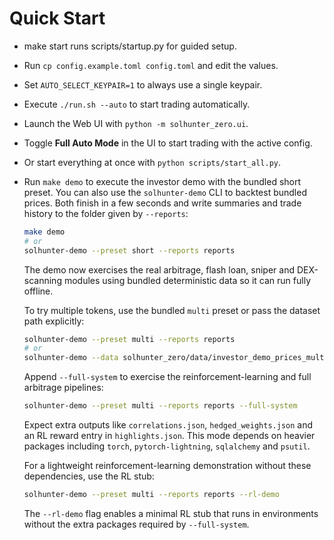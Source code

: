# Quick Start

- make start runs scripts/startup.py for guided setup.
- Run `cp config.example.toml config.toml` and edit the values.
- Set `AUTO_SELECT_KEYPAIR=1` to always use a single keypair.
- Execute `./run.sh --auto` to start trading automatically.
- Launch the Web UI with `python -m solhunter_zero.ui`.
- Toggle **Full Auto Mode** in the UI to start trading with the active config.
- Or start everything at once with `python scripts/start_all.py`.
- Run `make demo` to execute the investor demo with the bundled short preset. You can also use the `solhunter-demo` CLI to backtest bundled prices. Both finish in a few seconds and write summaries and trade history to the folder given by `--reports`:

  ```bash
  make demo
  # or
  solhunter-demo --preset short --reports reports
  ```

  The demo now exercises the real arbitrage, flash loan, sniper and
  DEX-scanning modules using bundled deterministic data so it can run fully
  offline.

  To try multiple tokens, use the bundled `multi` preset or pass the dataset
  path explicitly:

  ```bash
  solhunter-demo --preset multi --reports reports
  # or
  solhunter-demo --data solhunter_zero/data/investor_demo_prices_multi.json --reports reports
  ```

  Append `--full-system` to exercise the reinforcement-learning and full
  arbitrage pipelines:

  ```bash
  solhunter-demo --preset multi --reports reports --full-system
  ```

  Expect extra outputs like `correlations.json`, `hedged_weights.json` and an
  RL reward entry in `highlights.json`. This mode depends on heavier packages
  including `torch`, `pytorch-lightning`, `sqlalchemy` and `psutil`.

  For a lightweight reinforcement-learning demonstration without these
  dependencies, use the RL stub:

  ```bash
  solhunter-demo --preset multi --reports reports --rl-demo
  ```

  The `--rl-demo` flag enables a minimal RL stub that runs in environments
  without the extra packages required by `--full-system`.
